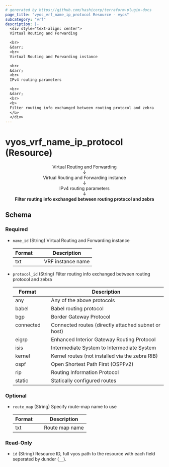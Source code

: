 ```yaml
---
# generated by https://github.com/hashicorp/terraform-plugin-docs
page_title: "vyos_vrf_name_ip_protocol Resource - vyos"
subcategory: "vrf"
description: |-
  <div style="text-align: center">
  Virtual Routing and Forwarding

  <br>
  &darr;
  <br>
  Virtual Routing and Forwarding instance

  <br>
  &darr;
  <br>
  IPv4 routing parameters

  <br>
  &darr;
  <br>
  <b>
  Filter routing info exchanged between routing protocol and zebra
  </b>
  </div>
---
```


# vyos_vrf_name_ip_protocol (Resource)

<div style="text-align: center">
Virtual Routing and Forwarding

<br>
&darr;
<br>
Virtual Routing and Forwarding instance

<br>
&darr;
<br>
IPv4 routing parameters

<br>
&darr;
<br>
<b>
Filter routing info exchanged between routing protocol and zebra
</b>
</div>



<!-- schema generated by tfplugindocs -->
## Schema

### Required

- `name_id` (String) Virtual Routing and Forwarding instance

    |  Format &emsp; | Description  |
    |----------|---------------|
    |  txt  &emsp; |  VRF instance name  |
- `protocol_id` (String) Filter routing info exchanged between routing protocol and zebra

    |  Format &emsp; | Description  |
    |----------|---------------|
    |  any  &emsp; |  Any of the above protocols  |
    |  babel  &emsp; |  Babel routing protocol  |
    |  bgp  &emsp; |  Border Gateway Protocol  |
    |  connected  &emsp; |  Connected routes (directly attached subnet or host)  |
    |  eigrp  &emsp; |  Enhanced Interior Gateway Routing Protocol  |
    |  isis  &emsp; |  Intermediate System to Intermediate System  |
    |  kernel  &emsp; |  Kernel routes (not installed via the zebra RIB)  |
    |  ospf  &emsp; |  Open Shortest Path First (OSPFv2)  |
    |  rip  &emsp; |  Routing Information Protocol  |
    |  static  &emsp; |  Statically configured routes  |

### Optional

- `route_map` (String) Specify route-map name to use

    |  Format &emsp; | Description  |
    |----------|---------------|
    |  txt  &emsp; |  Route map name  |

### Read-Only

- `id` (String) Resource ID, full vyos path to the resource with each field seperated by dunder (`__`).
